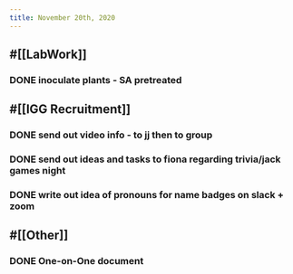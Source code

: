 ```yaml
---
title: November 20th, 2020
---
```


## #[[LabWork]] 
### DONE inoculate plants - SA pretreated

## #[[IGG Recruitment]]
### DONE send out video info - to jj then to group

### DONE send out ideas and tasks to fiona regarding trivia/jack games night

### DONE write out idea of pronouns for name badges on slack + zoom

## #[[Other]]
### DONE One-on-One document
